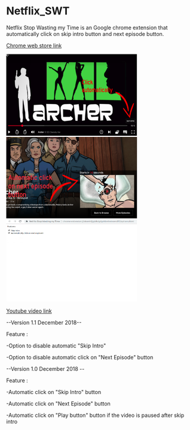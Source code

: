 # Netflix_SWT
Netflix Stop Wasting my Time is an Google chrome extension that automatically click on skip intro button and next episode button.

[Chrome web store link](https://chrome.google.com/webstore/detail/netflix-stop-wasting-my-t/epaccbhgkffaibcbodpbhlponnffgljh)

<img src="https://github.com/nathtest/Netflix_SWT/blob/master/image%20desc/NSWT-1.png" width="350">

<img src="https://github.com/nathtest/Netflix_SWT/blob/master/image%20desc/NSWT-2.png" width="350">

<img src="https://github.com/nathtest/Netflix_SWT/blob/master/image%20desc/NSWT-3.png" width="350">

[Youtube video link](https://www.youtube.com/watch?v=k7VON-VY05E)

--Version 1.1 December 2018--

Feature :

-Option to disable automatic "Skip Intro"

-Option to disable automatic click on "Next Episode" button

--Version 1.0 December 2018 -- 

Feature :

-Automatic click on "Skip Intro" button

-Automatic click on "Next Episode" button

-Automatic click on "Play button" button if the video is paused after skip intro
